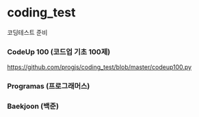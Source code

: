# coding_test
코딩테스트 준비

### CodeUp 100 (코드업 기초 100제)
<https://github.com/progjs/coding_test/blob/master/codeup100.py>

### Programas (프로그래머스)

### Baekjoon (백준)
